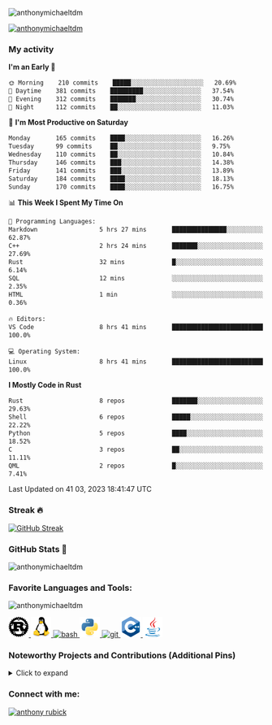 <!--profile views-->
<p align="left"> 
  <img src="https://komarev.com/ghpvc/?username=anthonymichaeltdm&label=Profile%20views&color=0e75b6&style=flat" alt="anthonymichaeltdm" /> 
</p>


<!--trophies https://github.com/ryo-ma/github-profile-trophy -->
<p align="left"> 
  <a href="https://github.com/ryo-ma/github-profile-trophy">
    <img src="https://github-profile-trophy.vercel.app/?username=anthonymichaeltdm&theme=gitdimmed&no-frame=true&no-bg=true&column=-1" alt="anthonymichaeltdm" />
  </a>
</p>


### My activity

<!-- weekly activity https://github.com/AnthonyMichaelTDM/waka-readme-stats -->
<!--START_SECTION:waka-->
**I'm an Early 🐤** 

```text
🌞 Morning    210 commits    █████░░░░░░░░░░░░░░░░░░░░   20.69% 
🌆 Daytime    381 commits    █████████░░░░░░░░░░░░░░░░   37.54% 
🌃 Evening    312 commits    ███████░░░░░░░░░░░░░░░░░░   30.74% 
🌙 Night      112 commits    ██░░░░░░░░░░░░░░░░░░░░░░░   11.03%

```
📅 **I'm Most Productive on Saturday** 

```text
Monday       165 commits    ████░░░░░░░░░░░░░░░░░░░░░   16.26% 
Tuesday      99 commits     ██░░░░░░░░░░░░░░░░░░░░░░░   9.75% 
Wednesday    110 commits    ██░░░░░░░░░░░░░░░░░░░░░░░   10.84% 
Thursday     146 commits    ███░░░░░░░░░░░░░░░░░░░░░░   14.38% 
Friday       141 commits    ███░░░░░░░░░░░░░░░░░░░░░░   13.89% 
Saturday     184 commits    ████░░░░░░░░░░░░░░░░░░░░░   18.13% 
Sunday       170 commits    ████░░░░░░░░░░░░░░░░░░░░░   16.75%

```


📊 **This Week I Spent My Time On** 

```text
💬 Programming Languages: 
Markdown                 5 hrs 27 mins       ███████████████░░░░░░░░░░   62.87% 
C++                      2 hrs 24 mins       ███████░░░░░░░░░░░░░░░░░░   27.69% 
Rust                     32 mins             █░░░░░░░░░░░░░░░░░░░░░░░░   6.14% 
SQL                      12 mins             ░░░░░░░░░░░░░░░░░░░░░░░░░   2.35% 
HTML                     1 min               ░░░░░░░░░░░░░░░░░░░░░░░░░   0.36%

🔥 Editors: 
VS Code                  8 hrs 41 mins       █████████████████████████   100.0%

💻 Operating System: 
Linux                    8 hrs 41 mins       █████████████████████████   100.0%

```

**I Mostly Code in Rust** 

```text
Rust                     8 repos             ███████░░░░░░░░░░░░░░░░░░   29.63% 
Shell                    6 repos             █████░░░░░░░░░░░░░░░░░░░░   22.22% 
Python                   5 repos             ████░░░░░░░░░░░░░░░░░░░░░   18.52% 
C                        3 repos             ██░░░░░░░░░░░░░░░░░░░░░░░   11.11% 
QML                      2 repos             █░░░░░░░░░░░░░░░░░░░░░░░░   7.41%

```



 Last Updated on 41 03, 2023 18:41:47 UTC
<!--END_SECTION:waka-->

### Streak 🔥

[![GitHub Streak](https://streak-stats.demolab.com?user=AnthonyMichaelTDM&theme=github-dark&border_radius=20)](https://git.io/streak-stats)

### GitHub Stats 💯

<!-- github stats https://github.com/anuraghazra/github-readme-stats -->
<p align="left">
  <img src="https://github-readme-stats.vercel.app/api?username=anthonymichaeltdm&show_icons=true&locale=en&theme=github_dark&count_private=true" alt="anthonymichaeltdm" />
</p>

<!--favorite languages and tools, and most used langs-->
### Favorite Languages and Tools:
<!--most used languages-->
<p align="left" >
  <img src="https://github-readme-stats.vercel.app/api/top-langs?username=anthonymichaeltdm&show_icons=true&locale=en&layout=compact&theme=github_dark&langs_count=10&count_private=true&hide_title=true" alt="anthonymichaeltdm" />
</p>

<!--favorite tools and langs-->
<p align="left"> 
  <a href="https://www.rust-lang.org" target="_blank" rel="noreferrer">
    <img src="https://raw.githubusercontent.com/devicons/devicon/master/icons/rust/rust-plain.svg" alt="rust" width="40" height="40"/>
  </a>
  <a href="https://www.linux.org/" target="_blank" rel="noreferrer">
    <img src="https://raw.githubusercontent.com/devicons/devicon/master/icons/linux/linux-original.svg" alt="linux" width="40" height="40"/> 
  </a> 
  <a href="https://www.gnu.org/software/bash/" target="_blank" rel="noreferrer"> 
    <img src="https://www.vectorlogo.zone/logos/gnu_bash/gnu_bash-icon.svg" alt="bash" width="40" height="40"/> 
  </a> 
  <a href="https://www.python.org" target="_blank" rel="noreferrer">
    <img src="https://raw.githubusercontent.com/devicons/devicon/master/icons/python/python-original.svg" alt="python" width="40" height="40"/>
  </a> 
  <a href="https://git-scm.com/" target="_blank" rel="noreferrer">
    <img src="https://www.vectorlogo.zone/logos/git-scm/git-scm-icon.svg" alt="git" width="40" height="40"/>
  </a>
  <a href="https://www.w3schools.com/cpp/" target="_blank" rel="noreferrer">
    <img src="https://raw.githubusercontent.com/devicons/devicon/master/icons/cplusplus/cplusplus-original.svg" alt="cplusplus" width="40" height="40"/> 
  </a> 
  <a href="https://www.java.com" target="_blank" rel="noreferrer">
    <img src="https://raw.githubusercontent.com/devicons/devicon/master/icons/java/java-original.svg" alt="java" width="40" height="40"/> 
  </a> 
</p>

<!-- Pins https://github.com/anuraghazra/github-readme-stats -->
### Noteworthy Projects and Contributions (Additional Pins)

<details>
  <summary>Click to expand</summary>

  #### Linux related

  <details>
    <summary>Click to expand</summary>
    <h5>Custom ArcoLinux Build</h5>
    <p align="left">
      <a href="https://github.com/AnthonyMichaelTDM/arco-leftwm"><img align="center" src="https://github-readme-stats.vercel.app/api/pin/?username=AnthonyMichaelTDM&repo=arco-leftwm&show_owner=true" height="100"/></a>
      <a href="https://github.com/AnthonyMichaelTDM/genesis-repo"><img align="center" src="https://github-readme-stats.vercel.app/api/pin/?username=AnthonyMichaelTDM&repo=genesis-repo&show_owner=true" height="100"/></a>
      <a href="https://github.com/AnthonyMichaelTDM/pkgbuild"><img align="center" src="https://github-readme-stats.vercel.app/api/pin/?username=AnthonyMichaelTDM&repo=pkgbuild&show_owner=true" height="100"/></a>
    </p>
    <h5>Packages and Configs</h5>
    <p align="left">
      <a href="https://github.com/AnthonyMichaelTDM/edu-leftwm"><img align="center" src="https://github-readme-stats.vercel.app/api/pin/?username=AnthonyMichaelTDM&repo=edu-leftwm&show_owner=true" height="100"/></a>
      <a href="https://github.com/AnthonyMichaelTDM/leftwm-personal-themes"><img align="center" src="https://github-readme-stats.vercel.app/api/pin/?username=AnthonyMichaelTDM&repo=leftwm-personal-themes&show_owner=true" height="100"/></a>
      <a href="https://github.com/AnthonyMichaelTDM/edu-calamares-config"><img align="center" src="https://github-readme-stats.vercel.app/api/pin/?username=AnthonyMichaelTDM&repo=edu-calamares-config&show_owner=true" height="100"/></a>
      <a href="https://github.com/AnthonyMichaelTDM/edu-st"><img align="center" src="https://github-readme-stats.vercel.app/api/pin/?username=AnthonyMichaelTDM&repo=edu-st&show_owner=true" height="100"/></a>
      <a href="https://github.com/AnthonyMichaelTDM/AstroNvim"><img align="center" src="https://github-readme-stats.vercel.app/api/pin/?username=AnthonyMichaelTDM&repo=AstroNvim&show_owner=true" height="100"/></a>
      <a href="https://github.com/AnthonyMichaelTDM/edu-sddm-BloodMoon-sugar-candy"><img align="center" src="https://github-readme-stats.vercel.app/api/pin/?username=AnthonyMichaelTDM&repo=edu-sddm-BloodMoon-sugar-candy&show_owner=true" height="100"/></a>
    </p>
  </details>

  #### Rust Projects 

  <details>
    <summary>Click to expand</summary>
    <p align="left">
      <a href="https://github.com/Wulf/create-rust-app"><img align="center" src="https://github-readme-stats.vercel.app/api/pin/?username=AnthonyMichaelTDM&repo=create-rust-app&show_owner=true" height="100"/></a>
      <a href="https://github.com/AnthonyMichaelTDM/AdventuresInRust"><img align="center" src="https://github-readme-stats.vercel.app/api/pin/?username=AnthonyMichaelTDM&repo=AdventuresInRust&show_owner=true" height="100"/></a>
      <a href="https://github.com/AnthonyMichaelTDM/rust-cli-minesweeper"><img align="center" src="https://github-readme-stats.vercel.app/api/pin/?username=AnthonyMichaelTDM&repo=rust-cli-minesweeper&show_owner=true" height="100"/></a>
      <a href="https://github.com/AnthonyMichaelTDM/CLIA"><img align="center" src="https://github-readme-stats.vercel.app/api/pin/?username=AnthonyMichaelTDM&repo=CLIA&show_owner=true" height="100"/></a>
      <a href="https://github.com/AnthonyMichaelTDM/rust-script_update-album-artist-in-metadata"><img align="center" src="https://github-readme-stats.vercel.app/api/pin/?username=AnthonyMichaelTDM&repo=rust-script_update-album-artist-in-metadata&show_owner=true" height="100"/></a>
      <a href="https://github.com/AnthonyMichaelTDM/grep-directory"><img align="center" src="https://github-readme-stats.vercel.app/api/pin/?username=AnthonyMichaelTDM&repo=grep-directory&show_owner=true" height="100"/></a>
      <a href="https://github.com/AnthonyMichaelTDM/rust-file-line-counter"><img align="center" src="https://github-readme-stats.vercel.app/api/pin/?username=AnthonyMichaelTDM&repo=rust-file-line-counter&show_owner=true" height="100"/></a>
    </p>
  </details>

  #### Python Projects

  <details>
    <summary>Click to expand</summary
    <p align="left">
      <a href="https://github.com/AnthonyMichaelTDM/DRG-Save-Editor"><img align="center" src="https://github-readme-stats.vercel.app/api/pin/?username=AnthonyMichaelTDM&repo=DRG-Save-Editor&show_owner=true" height="100"/></a>
      <a href="https://github.com/AnthonyMichaelTDM/secret-santa-assignment.py"><img align="center" src="https://github-readme-stats.vercel.app/api/pin/?username=AnthonyMichaelTDM&repo=secret-santa-assignment.py&show_owner=true" height="100"/></a>
      <!-- uncomment when it become public
      <a href="https://github.com/AnthonyMichaelTDM/UCM-Orchard-Data-Analysis"><img align="center" src="https://github-readme-stats.vercel.app/api/pin/?username=AnthonyMichaelTDM&repo=UCM-Orchard-Data-Analysis&show_owner=true" height="100"/></a>
      -->
    </p>
  </details>

  #### Java Projects

  <details>
    <summary>Click to expand</summary
    <p align="left">
      <a href="https://github.com/AnthonyMichaelTDM/Java-Image-Manipulation-Program"><img align="center" src="https://github-readme-stats.vercel.app/api/pin/?username=AnthonyMichaelTDM&repo=Java-Image-Manipulation-Program&show_owner=true" height="100"/></a>
      <a href="https://github.com/AnthonyMichaelTDM/Sort-Algorithm-Visualiser"><img align="center" src="https://github-readme-stats.vercel.app/api/pin/?username=AnthonyMichaelTDM&repo=Sort-Algorithm-Visualiser&show_owner=true" height="100"/></a>
    </p>
  </details>
  
  #### Misc 
  see pins
</details>
  
<!--socials-->
### Connect with me:

<p align="left">
  <a href="https://linkedin.com/in/anthony rubick" target="blank">
    <img src="https://raw.githubusercontent.com/rahuldkjain/github-profile-readme-generator/master/src/images/icons/Social/linked-in-alt.svg" alt="anthony rubick" height="30" width="40" />
  </a>
</p>

